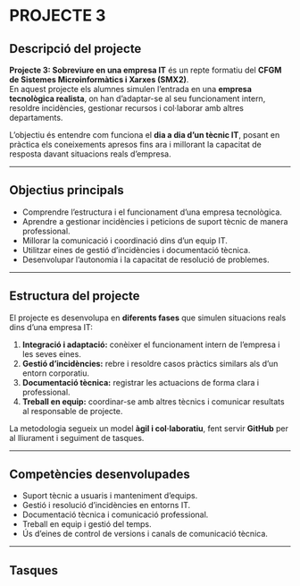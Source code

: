 # PROJECTE 3

## Descripció del projecte
**Projecte 3: Sobreviure en una empresa IT** és un repte formatiu del **CFGM de Sistemes Microinformàtics i Xarxes (SMX2)**.  
En aquest projecte els alumnes simulen l’entrada en una **empresa tecnològica realista**, on han d’adaptar-se al seu funcionament intern, resoldre incidències, gestionar recursos i col·laborar amb altres departaments.  

L’objectiu és entendre com funciona el **dia a dia d’un tècnic IT**, posant en pràctica els coneixements apresos fins ara i millorant la capacitat de resposta davant situacions reals d’empresa.

---

## Objectius principals
- Comprendre l’estructura i el funcionament d’una empresa tecnològica.  
- Aprendre a gestionar incidències i peticions de suport tècnic de manera professional.  
- Millorar la comunicació i coordinació dins d’un equip IT.  
- Utilitzar eines de gestió d’incidències i documentació tècnica.  
- Desenvolupar l’autonomia i la capacitat de resolució de problemes.

---

## Estructura del projecte
El projecte es desenvolupa en **diferents fases** que simulen situacions reals dins d’una empresa IT:  
1. **Integració i adaptació:** conèixer el funcionament intern de l’empresa i les seves eines.  
2. **Gestió d’incidències:** rebre i resoldre casos pràctics similars als d’un entorn corporatiu.  
3. **Documentació tècnica:** registrar les actuacions de forma clara i professional.  
4. **Treball en equip:** coordinar-se amb altres tècnics i comunicar resultats al responsable de projecte.

La metodologia segueix un model **àgil i col·laboratiu**, fent servir **GitHub** per al lliurament i seguiment de tasques.

---

## Competències desenvolupades
- Suport tècnic a usuaris i manteniment d’equips.  
- Gestió i resolució d’incidències en entorns IT.  
- Documentació tècnica i comunicació professional.  
- Treball en equip i gestió del temps.  
- Ús d’eines de control de versions i canals de comunicació tècnica.  

---

## Tasques
